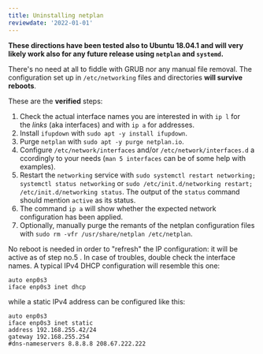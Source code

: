 ```yaml
---
title: Uninstalling netplan
reviewdate: '2022-01-01'
---
```


**These directions have been tested also to Ubuntu 18.04.1 and will very likely work also for any future release using `netplan` and `systemd`.**

There's no need at all to fiddle with GRUB nor any manual file removal. The configuration set up in `/etc/networking` files and directories **will survive reboots**.

These are the **verified** steps:

1.  Check the actual interface names you are interested in with `ip l` for the _links_ (aka interfaces) and with `ip a` for addresses.
2.  Install `ifupdown` with `sudo apt -y install ifupdown`.
3.  Purge `netplan` with `sudo apt -y purge netplan.io`.
4.  Configure `/etc/network/interfaces` and/or `/etc/network/interfaces.d` accordingly to your needs (`man 5 interfaces` can be of some help with examples).
5.  Restart the `networking` service with `sudo systemctl restart networking; systemctl status networking` or `sudo /etc/init.d/networking restart; /etc/init.d/networking status`. The output of the `status` command should mention `active` as its status.
6.  The command `ip a` will show whether the expected network configuration has been applied.
7.  Optionally, manually purge the remants of the netplan configuration files with `sudo rm -vfr /usr/share/netplan /etc/netplan`.

No reboot is needed in order to "refresh" the IP configuration: it will be active as of step no.5 . In case of troubles, double check the interface names. A typical IPv4 DHCP configuration will resemble this one:

    auto enp0s3
    iface enp0s3 inet dhcp

while a static IPv4 address can be configured like this:

    auto enp0s3
    iface enp0s3 inet static
    address 192.168.255.42/24
    gateway 192.168.255.254
    #dns-nameservers 8.8.8.8 208.67.222.222
